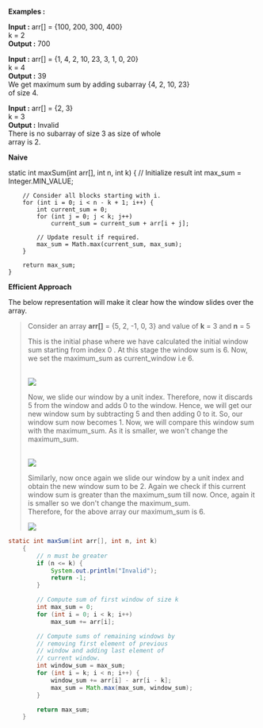 ****Examples :**** 

****Input  :**** arr[] = {100, 200, 300, 400}  
         k = 2  
****Output :**** 700  
  
****Input  :**** arr[] = {1, 4, 2, 10, 23, 3, 1, 0, 20}  
         k = 4   
****Output :**** 39  
We get maximum sum by adding subarray {4, 2, 10, 23}  
of size 4.  
  
****Input  :**** arr[] = {2, 3}  
         k = 3  
****Output :**** Invalid  
There is no subarray of size 3 as size of whole  
array is 2.

**Naive**

 static int maxSum(int arr[], int n, int k)
    {
        // Initialize result
        int max_sum = Integer.MIN_VALUE;

        // Consider all blocks starting with i.
        for (int i = 0; i < n - k + 1; i++) {
            int current_sum = 0;
            for (int j = 0; j < k; j++)
                current_sum = current_sum + arr[i + j];

            // Update result if required.
            max_sum = Math.max(current_sum, max_sum);
        }

        return max_sum;
    }

**Efficient Approach**

The below representation will make it clear how the window slides over the array.

> Consider an array ****arr[]**** = {5, 2, -1, 0, 3} and value of ****k**** = 3 and ****n**** = 5
> 
> This is the initial phase where we have calculated the initial window sum starting from index 0 . At this stage the window sum is 6. Now, we set the maximum_sum as current_window i.e 6.   
>  
> 
> ![](https://media.geeksforgeeks.org/wp-content/uploads/sliding-window1.png)
> 
> Now, we slide our window by a unit index. Therefore, now it discards 5 from the window and adds 0 to the window. Hence, we will get our new window sum by subtracting 5 and then adding 0 to it. So, our window sum now becomes 1. Now, we will compare this window sum with the maximum_sum. As it is smaller, we won't change the maximum_sum.   
>  
> 
> ![](https://media.geeksforgeeks.org/wp-content/uploads/sliding-window2.png)
> 
>   
> Similarly, now once again we slide our window by a unit index and obtain the new window sum to be 2. Again we check if this current window sum is greater than the maximum_sum till now. Once, again it is smaller so we don't change the maximum_sum.  
> Therefore, for the above array our maximum_sum is 6.
> 
> ![](https://media.geeksforgeeks.org/wp-content/uploads/sliding-window3.png)

```java
static int maxSum(int arr[], int n, int k)
    {
        // n must be greater
        if (n <= k) {
            System.out.println("Invalid");
            return -1;
        }

        // Compute sum of first window of size k
        int max_sum = 0;
        for (int i = 0; i < k; i++)
            max_sum += arr[i];

        // Compute sums of remaining windows by
        // removing first element of previous
        // window and adding last element of
        // current window.
        int window_sum = max_sum;
        for (int i = k; i < n; i++) {
            window_sum += arr[i] - arr[i - k];
            max_sum = Math.max(max_sum, window_sum);
        }

        return max_sum;
    }
```